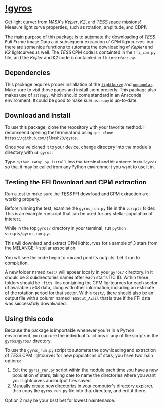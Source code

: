 # [!gyros](https://www.freepik.com/free-vector/flat-design-nutritious-shawarma-illustration_15478598.htm)


Get light curves from NASA's *Kepler*, *K2*, and *TESS* space missions! Measure light curve properties, such as rotation, amplitude, and CDPP.

The main purpose of this package is to automate the downloading of *TESS* Full Frame Image Data and subsequent extraction of CPM lightcurves, but there are some nice functions to automate the downloading of *Kepler* and *K2* lightcurves as well. The *TESS* CPM code is containted in the `ffi_cpm.py` file, and the *Kepler* and *K2* code is containted in `lk_interface.py`.

## Dependencies
This package requires proper installation of the [`lightkurve`](https://docs.lightkurve.org/) and [`unpopular`](https://github.com/soichiro-hattori/unpopular). Make sure to visit those pages and install them properly. This package also makes use of `astropy`, which should come standard in an Anaconda environment. It could be good to make sure `astropy` is up-to-date.

## Download and Install
To use this package, clone the repository with your favorite method. I recommend opening the terminal and using `git clone https://github.com/jlbush23/gyros`. 

Once you've cloned it to your device, change directory into the module's directory with `cd gyros`.

Type `python setup.py install` into the terminal and hit enter to install `gyros` so that it may be called from any Python environment you want to use it in.

## Testing the FFI Download and CPM extraction

Run a test to make sure the *TESS* FFI download and CPM extraction are working properly. 

Before running the test, examine the `gyros_run.py` file in the `scripts` folder. This is an example runscript that can be used for any stellar population of interest.

While in the top `gyros/` directory in your terminal, run `python scripts/gyros_run.py`. 

This will download and extract CPM lightcurves for a sample of 3 stars from the MELANGE-4 stellar association. 

You will see the code begin to run and print its outputs. Let it run to completion.

A new folder named `test/` will appear locally in your `gyros/` directory. In it should be 3 subdirectories named after each star's TIC ID. Within those folders should be `.fits` files containing the CPM lightcurves for each sector of available *TESS* data, along with other information, including an estimate of the rotation period for that sector. Within `test/`, there should also be an output file with a column named `TESSCut_Avail` that is true if the FFI data was successfully downloaded.

## Using this code

Because the package is importable whenever you're in a Python environment, you can use the individual functions in any of the scripts in the `gyros/gyros/` directory.

To use the `gyros_run.py` script to automate the downloading and extraction of *TESS* CPM lightcurves for new populations of stars, you have two main options:
1) Edit the `gyros_run.py` script within the module each time you have a new population of stars, taking care to name the directories where you want your lightcurves and output files saved.
2) Manually create new directories in your computer's directory explorer, then copy the `gyros_run.py` file into that directory, and edit it there. 

Option 2 may be your best bet for lowest maintenance.


